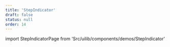 ```yaml
---
title: 'StepIndicator'
draft: false
status: null
order: 14
---
```


<!--
  ATTENTION: This file is auto generated by using "makeDemosFactory".
  Do not change the content!
-->

import StepIndicatorPage from 'Src/uilib/components/demos/StepIndicator'

<StepIndicatorPage />
